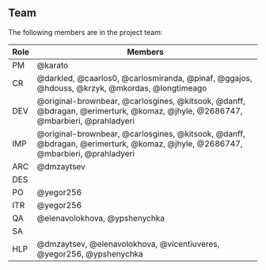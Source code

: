 ## Team

The following members are in the project team:

Role | Members
---|---
PM | @karato
CR | @darkled, @caarlos0, @carlosmiranda, @pinaf, @ggajos, @hdouss, @krzyk, @mkordas, @longtimeago
DEV | @original-brownbear, @carlosgines, @kitsook, @danff, @bdragan, @erimerturk, @komaz, @jhyle, @2686747, @mbarbieri, @prahladyeri
IMP | @original-brownbear, @carlosgines, @kitsook, @danff, @bdragan, @erimerturk, @komaz, @jhyle, @2686747, @mbarbieri, @prahladyeri
ARC | @dmzaytsev
DES | 
PO | @yegor256
ITR | @yegor256
QA | @elenavolokhova, @ypshenychka
SA | 
HLP | @dmzaytsev, @elenavolokhova, @vicentiuveres, @yegor256, @ypshenychka

